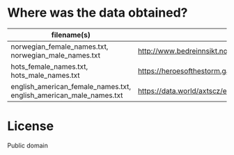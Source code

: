 # Where was the data obtained?

| filename(s) | URL |
| ----------- | --- |
| norwegian_female_names.txt, norwegian_male_names.txt | http://www.bedreinnsikt.no/innhold/norske-navn |
| hots_female_names.txt, hots_male_names.txt | https://heroesofthestorm.gamepedia.com/List_of_heroes_by_release_date |
| english_american_female_names.txt, english_american_male_names.txt | https://data.world/axtscz/english-first-names |

# License

Public domain
